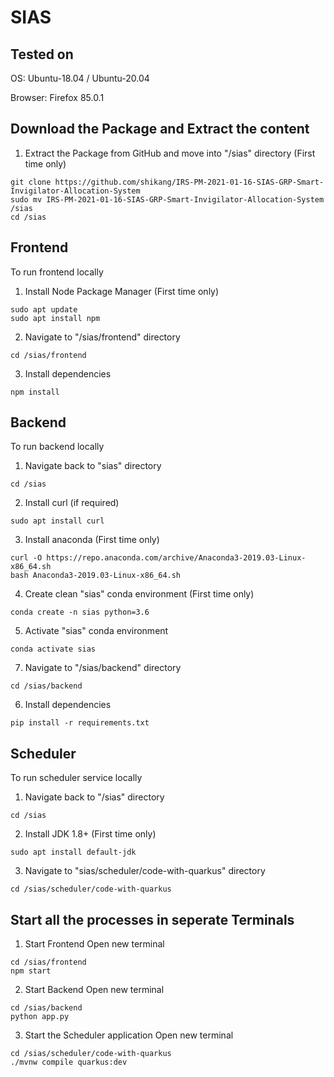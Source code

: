 # SIAS

## Tested on

OS: Ubuntu-18.04 / Ubuntu-20.04

Browser: Firefox 85.0.1


## Download the Package and Extract the content

1. Extract the Package from GitHub and move into "/sias" directory (First time only)
```shell
git clone https://github.com/shikang/IRS-PM-2021-01-16-SIAS-GRP-Smart-Invigilator-Allocation-System
sudo mv IRS-PM-2021-01-16-SIAS-GRP-Smart-Invigilator-Allocation-System /sias
cd /sias
```

## Frontend
To run frontend locally

1. Install Node Package Manager (First time only) 
```shell
sudo apt update
sudo apt install npm
```

2. Navigate to "/sias/frontend" directory
```shell
cd /sias/frontend
```

3. Install dependencies
```shell
npm install
```

## Backend
To run backend locally

1. Navigate back to "sias" directory
```shell
cd /sias
```

2. Install curl (if required)
```shell
sudo apt install curl
```

3. Install anaconda (First time only) 
```shell
curl -O https://repo.anaconda.com/archive/Anaconda3-2019.03-Linux-x86_64.sh
bash Anaconda3-2019.03-Linux-x86_64.sh
```

4. Create clean "sias" conda environment (First time only) 
```shell
conda create -n sias python=3.6
```
5. Activate "sias" conda environment
```shell
conda activate sias
```

7. Navigate to "/sias/backend" directory
```shell
cd /sias/backend
```

6. Install dependencies
```shell
pip install -r requirements.txt
```

## Scheduler
To run scheduler service locally

1. Navigate back to "/sias" directory
```shell
cd /sias
```

2. Install JDK 1.8+ (First time only) 
```shell
sudo apt install default-jdk
```

3. Navigate to "sias/scheduler/code-with-quarkus" directory
```shell
cd /sias/scheduler/code-with-quarkus
```

## Start all the processes in seperate Terminals
1. Start Frontend
Open new terminal
```shell
cd /sias/frontend
npm start
```

2. Start Backend
Open new terminal
```shell
cd /sias/backend
python app.py
```

3. Start the Scheduler application
Open new terminal
```shell
cd /sias/scheduler/code-with-quarkus
./mvnw compile quarkus:dev
```
